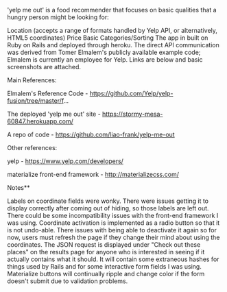 'yelp me out' is a food recommender that focuses on basic qualities that a hungry person might be looking for:

Location (accepts a range of formats handled by Yelp API, or alternatively, HTML5 coordinates)
Price
Basic Categories/Sorting
The app in built on Ruby on Rails and deployed through heroku. The direct API communication was derived from Tomer Elmalem's publicly available example code; Elmalem is currently an employee for Yelp. Links are below and basic screenshots are attached.

Main References: 

Elmalem's Reference Code - https://github.com/Yelp/yelp-fusion/tree/master/f...

The deployed 'yelp me out' site - https://stormy-mesa-60847.herokuapp.com/

A repo of code - https://github.com/liao-frank/yelp-me-out

Other references:

yelp - https://www.yelp.com/developers/

materialize front-end framework - http://materializecss.com/

Notes**

Labels on coordinate fields were wonky. There were issues getting it to display correctly after coming out of hiding, so those labels are left out. There could be some incompatibility issues with the front-end framework I was using.
Coordinate activation is implemented as a radio button so that it is not undo-able. There issues with being able to deactivate it again so for now, users must refresh the page if they change their mind about using the coordinates.
The JSON request is displayed under "Check out these places" on the results page for anyone who is interested in seeing if it actually contains what it should. It will contain some extraneous hashes for things used by Rails and for some interactive form fields I was using.
Materialize buttons will continually ripple and change color if the form doesn't submit due to validation problems.
